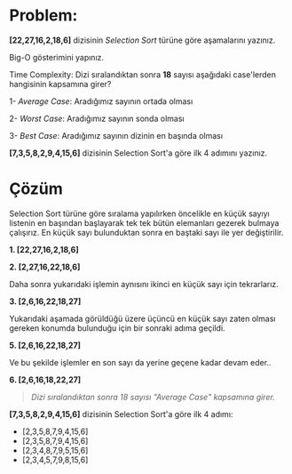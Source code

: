 # Problem:
**[22,27,16,2,18,6]** dizisinin *Selection Sort* türüne göre aşamalarını yazınız.

Big-O gösterimini yapınız.

Time Complexity: Dizi sıralandıktan sonra **18** sayısı aşağıdaki case'lerden hangisinin kapsamına girer? 

1- *Average Case*: Aradığımız sayının ortada olması

2- *Worst Case*: Aradığımız sayının sonda olması

3- *Best Case*: Aradığımız sayının dizinin en başında olması

**[7,3,5,8,2,9,4,15,6]** dizisinin Selection Sort'a göre ilk 4 adımını yazınız.
# Çözüm
Selection Sort türüne göre sıralama yapılırken öncelikle en küçük sayıyı listenin en başından başlayarak tek tek bütün elemanları gezerek bulmaya çalışırız. En küçük sayı bulunduktan sonra en baştaki sayı ile yer değiştirilir.
**<p> 1. [22,27,16,2,18,6] <p>**
**<p> 2. [2,27,16,22,18,6] <p>**
Daha sonra yukarıdaki işlemin aynısını ikinci en küçük sayı için tekrarlarız.
**<p> 3. [2,6,16,22,18,27] <p>**
Yukarıdaki aşamada görüldüğü üzere üçüncü en küçük sayı zaten olması gereken konumda bulunduğu için bir sonraki adıma geçildi.
**<p> 5. [2,6,16,22,18,27] <p>**
Ve bu şekilde işlemler en son sayı da yerine geçene kadar devam eder..
**<p> 6. [2,6,16,18,22,27] <p>**
>
> *Dizi sıralandıktan sonra 18 sayısı "Average Case" kapsamına girer.*

**[7,3,5,8,2,9,4,15,6]** dizisinin Selection Sort'a göre ilk 4 adımı:

<ul>
<li>[2,3,5,8,7,9,4,15,6]</li>
<li>[2,3,5,8,7,9,4,15,6]</li>
<li>[2,3,4,8,7,9,5,15,6]</li>
<li>[2,3,4,5,7,9,8,15,6]</li>
</ul>